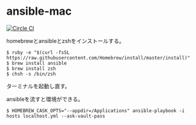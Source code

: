 # ansible-mac

[![Circle CI](https://circleci.com/gh/astail/ansible-mac/tree/master.svg?style=svg)](https://circleci.com/gh/astail/ansible-mac/tree/master)


homebrewとansibleとzshをインストールする。

```
$ ruby -e "$(curl -fsSL https://raw.githubusercontent.com/Homebrew/install/master/install)"
$ brew install ansible
$ brew install zsh
$ chsh -s /bin/zsh
```

ターミナルを起動し直す。

ansibleを流すと環境ができる。

```
$ HOMEBREW_CASK_OPTS="--appdir=/Applications" ansible-playbook -i hosts localhost.yml --ask-vault-pass
```
